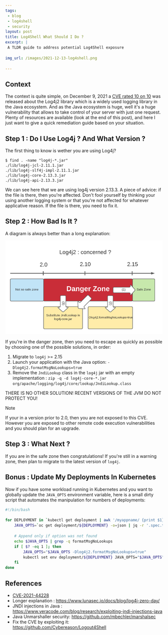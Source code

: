 ```yaml
---
tags: 
 - blog
 - log4shell
 - security
layout: post
title: Log4Shell What Should I Do ?
excerpt: |
 A TLDR guide to address potential Log4Shell exposure

img_url: /images/2021-12-13-log4shell.png

---
```

## Context

The context is quite simple, on December 9, 2021 a [CVE rated 10 on 10](https://cve.mitre.org/cgi-bin/cvename.cgi?name=CVE-2021-44228) was released about the Log4j2 library which is a widely used logging library in the Java ecosystem. And as the Java ecosystem is huge, well it's a huge vulnerability that allows to take control of your server with just one request. Plenty of resources are available (look at the end of this post), and here I just want to give a quick remediation guide based on your situation.

## Step 1 : Do I Use Log4j ? And What Version ?

The first thing to know is wether you are using Log4j?

```shell 
$ find . -name "log4j-*.jar"
./lib/log4j-jcl-2.11.1.jar
./lib/log4j-slf4j-impl-2.11.1.jar
./lib/log4j-core-2.13.3.jar
./lib/log4j-api-2.13.3.jar
```

We can see here that we are using log4j version 2.13.3. A piece of advice: if the file is there, then you're affected. Don't fool yourself by thinking your using another logging system or that you're not affected for whatever applicative reason. If the file is there, you need to fix it.


## Step 2 : How Bad Is It ?

A diagram is always better than a long explanation:

![Log4ShellConcerned](/images/2021-12-13-log4shell-diagram.png)

If you're in the danger zone, then you need to escape as quickly as possible by choosing one of the possible solutions, in order:

1. Migrate to `log4j` >= 2.15
2. Launch your application with the Java option: `-Dlog4j2.formatMsgNoLookups=true`
3. Remove the `JndiLookup` class in the `log4j` jar with an empty implementation : `zip -q -d log4j-core-*.jar org/apache/logging/log4j/core/lookup/JndiLookup.class`


THERE IS NO OTHER SOLUTION! RECENT VERSIONS OF THE JVM DO NOT PROTECT YOU!

<div class="admonition warning">
<p class="admonition-title">Note</p>
<p>If your in a version prior to 2.0, then you are not exposed to this CVE. However you are exposed to other remote code execution vulnerabilities and you should plan for an upgrade.</p>
</div>

## Step 3 : What Next ?

If you are in the safe zone then congratulations! If you're still in a warning zone, then plan to migrate to the latest version of `log4j`.


## Bonus : Update My Deployments In Kubernetes

Now if you have some workload running in Kubernetes and you want to globally update the `JAVA_OPTS` environment variable, here is a small dirty script that automates the manipulation for numbers of deployments:

```bash
#!/bin/bash

for DEPLOYMENT in `kubectl get deployment | awk '/myappname/ {print $1}'`;do
    JAVA_OPTS=`oc get deployment/${DEPLOYMENT} -o=json | jq -r '.spec.template.spec.containers[0].env[] | select(.name | test("JAVA_OPTS")).value'`

    # Append only if option was not found
    echo $JAVA_OPTS | grep -q formatMsgNoLookups 
    if [ $? -eq 1 ]; then
        JAVA_OPTS="$JAVA_OPTS -Dlog4j2.formatMsgNoLookups=true"     
        kubectl set env deployment/${DEPLOYMENT} JAVA_OPTS="$JAVA_OPTS"
    fi
done
```

## References
- [CVE-2021-44228](https://cve.mitre.org/cgi-bin/cvename.cgi?name=CVE-2021-44228)
- Longer explanation : https://www.lunasec.io/docs/blog/log4j-zero-day/
- JNDI injections in Java : https://www.veracode.com/blog/research/exploiting-jndi-injections-java
- Java Unmarshaller security: https://github.com/mbechler/marshalsec
- Fix the CVE by exploiting it: https://github.com/Cybereason/Logout4Shell
